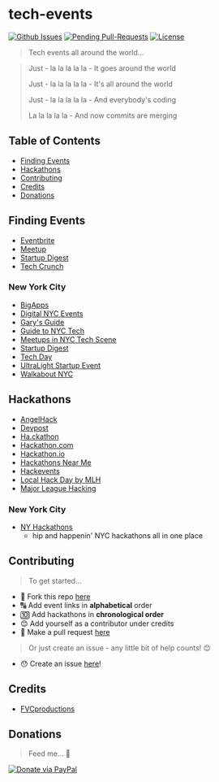 # tech-events

[![Github Issues](http://githubbadges.herokuapp.com/fvcproductions/readme/issues.svg?style=flat-square)](https://github.com/fvcproductions/readme/issues) [![Pending Pull-Requests](http://githubbadges.herokuapp.com/fvcproductions/readme/pulls.svg?style=flat-square)](https://github.com/fvcproductions/readme/pulls) [![License](http://img.shields.io/:license-mit-blue.svg?style=flat-square)](http://badges.mit-license.org)

> Tech events all around the world...

> Just - la la la la la - It goes around the world
>
> Just - la la la la la - It's all around the world
>
> Just - la la la la la - And everybody's coding
>
> La la la la la - And now commits are merging

## Table of Contents

- [Finding Events](#finding-events)
- [Hackathons](#usage)
- [Contributing](#contributing)
- [Credits](#credits)
- [Donations](#donations)

## Finding Events

- [Eventbrite](https://www.eventbrite.com)
- [Meetup](http://www.meetup.com/)
- [Startup Digest](https://www.startupdigest.com/)
- [Tech Crunch](http://techcrunch.com/events)

### New York City

- [BigApps](http://nycbigapps.com/)
- [Digital NYC Events](http://www.digital.nyc/events/search)
- [Gary's Guide](http://garysguide.com/events)
- [Guide to NYC Tech](http://www.slideshare.net/schlaf/guide-to-nyc-tech)
- [Meetups in NYC Tech Scene](http://www.meetup.com/ny-tech)
- [Startup Digest](https://www.startupdigest.com/digests/new-york-city)
- [Tech Day](https://techdayhq.com/new-york)
- [UltraLight Startup Event](http://ultralightstartups.com/)
- [Walkabout NYC](http://walkaboutnyc.com/)

## Hackathons

- [AngelHack](http://angelhack.com/events)
- [Devpost](https://devpost.com/hackathons)
- [Ha.ckathon](http://ha.ckathon.com/)
- [Hackathon.com](http://www.hackathon.com/)
- [Hackathon.io](http://www.hackathon.io/events)
- [Hackathons Near Me](http://hackathonsnear.me/)
- [Hackevents](https://hackevents.co/hackathons)
- [Local Hack Day by MLH](https://localhackday.mlh.io/)
- [Major League Hacking](https://mlh.io/)

### New York City

- [NY Hackathons](http://nyhackathons.com/)
    + hip and happenin' NYC hackathons all in one place

## Contributing

> To get started...

- 🍴 Fork this repo [here](https://github.com/fvcproductions/readme#fork-destination-box)
- 🔠 Add event links in **alphabetical** order
- 🔟 Add hackathons in **chronological order**
- 😊 Add yourself as a contributor under credits
- 🔧 Make a pull request [here](https://github.com/fvcproductions/readme/compare)

> Or just create an issue - any little bit of help counts! 😊

- 😯 Create an issue [here](https://github.com/fvcproductions/readme/issues)!

## Credits

- [FVCproductions](http://fvcproductions.com)

## Donations

> Feed me... 🍕

[![Donate via PayPal](https://raw.github.com/xioTechnologies/PayPal-Button/master/PayPal%20Button.png)](http://paypal.me/fvcproductions)

